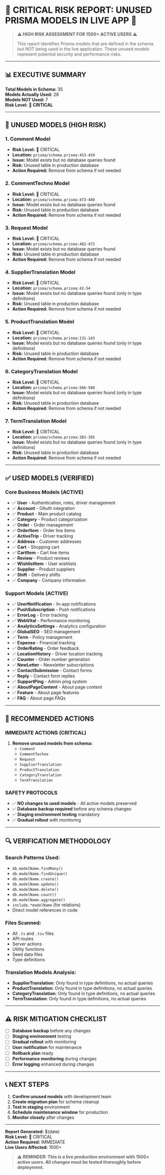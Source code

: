 # 🚨 CRITICAL RISK REPORT: UNUSED PRISMA MODELS IN LIVE APP 🚨

> **⚠️ HIGH RISK ASSESSMENT FOR 1500+ ACTIVE USERS ⚠️**
>
> This report identifies Prisma models that are defined in the schema but NOT being used in the live application. These unused models represent potential security and performance risks.

---

## 📊 EXECUTIVE SUMMARY

**Total Models in Schema:** 35  
**Models Actually Used:** 28  
**Models NOT Used:** 7  
**Risk Level:** 🔴 **CRITICAL**

---

## 🚨 UNUSED MODELS (HIGH RISK)

### 1. **Comment** Model
- **Risk Level:** 🔴 CRITICAL
- **Location:** `prisma/schema.prisma:453-459`
- **Issue:** Model exists but no database queries found
- **Risk:** Unused table in production database
- **Action Required:** Remove from schema if not needed

### 2. **CommentTechno** Model  
- **Risk Level:** 🔴 CRITICAL
- **Location:** `prisma/schema.prisma:473-480`
- **Issue:** Model exists but no database queries found
- **Risk:** Unused table in production database
- **Action Required:** Remove from schema if not needed

### 3. **Request** Model
- **Risk Level:** 🔴 CRITICAL  
- **Location:** `prisma/schema.prisma:462-472`
- **Issue:** Model exists but no database queries found
- **Risk:** Unused table in production database
- **Action Required:** Remove from schema if not needed

### 4. **SupplierTranslation** Model
- **Risk Level:** 🔴 CRITICAL
- **Location:** `prisma/schema.prisma:42-54`
- **Issue:** Model exists but no database queries found (only in type definitions)
- **Risk:** Unused table in production database
- **Action Required:** Remove from schema if not needed

### 5. **ProductTranslation** Model
- **Risk Level:** 🔴 CRITICAL
- **Location:** `prisma/schema.prisma:131-143`
- **Issue:** Model exists but no database queries found (only in type definitions)
- **Risk:** Unused table in production database
- **Action Required:** Remove from schema if not needed

### 6. **CategoryTranslation** Model
- **Risk Level:** 🔴 CRITICAL
- **Location:** `prisma/schema.prisma:566-580`
- **Issue:** Model exists but no database queries found (only in type definitions)
- **Risk:** Unused table in production database
- **Action Required:** Remove from schema if not needed

### 7. **TermTranslation** Model
- **Risk Level:** 🔴 CRITICAL
- **Location:** `prisma/schema.prisma:383-395`
- **Issue:** Model exists but no database queries found (only in type definitions)
- **Risk:** Unused table in production database
- **Action Required:** Remove from schema if not needed

---

## ✅ USED MODELS (VERIFIED)

### Core Business Models (ACTIVE)
- ✅ **User** - Authentication, roles, driver management
- ✅ **Account** - OAuth integration
- ✅ **Product** - Main product catalog
- ✅ **Category** - Product categorization
- ✅ **Order** - Order management
- ✅ **OrderItem** - Order line items
- ✅ **ActiveTrip** - Driver tracking
- ✅ **Address** - Customer addresses
- ✅ **Cart** - Shopping cart
- ✅ **CartItem** - Cart line items
- ✅ **Review** - Product reviews
- ✅ **WishlistItem** - User wishlists
- ✅ **Supplier** - Product suppliers
- ✅ **Shift** - Delivery shifts
- ✅ **Company** - Company information

### Support Models (ACTIVE)
- ✅ **UserNotification** - In-app notifications
- ✅ **PushSubscription** - Push notifications
- ✅ **ErrorLog** - Error tracking
- ✅ **WebVital** - Performance monitoring
- ✅ **AnalyticsSettings** - Analytics configuration
- ✅ **GlobalSEO** - SEO management
- ✅ **Term** - Policy management
- ✅ **Expense** - Financial tracking
- ✅ **OrderRating** - Order feedback
- ✅ **LocationHistory** - Driver location tracking
- ✅ **Counter** - Order number generation
- ✅ **NewLetter** - Newsletter subscriptions
- ✅ **ContactSubmission** - Contact forms
- ✅ **Reply** - Contact form replies
- ✅ **SupportPing** - Admin ping system
- ✅ **AboutPageContent** - About page content
- ✅ **Feature** - About page features
- ✅ **FAQ** - About page FAQs

---

## 🎯 RECOMMENDED ACTIONS

### IMMEDIATE ACTIONS (CRITICAL)
1. **Remove unused models from schema:**
   - `Comment`
   - `CommentTechno` 
   - `Request`
   - `SupplierTranslation`
   - `ProductTranslation`
   - `CategoryTranslation`
   - `TermTranslation`

### SAFETY PROTOCOLS
- ✅ **NO changes to used models** - All active models preserved
- ✅ **Database backup required** before any schema changes
- ✅ **Staging environment testing** mandatory
- ✅ **Gradual rollout** with monitoring

---

## 🔍 VERIFICATION METHODOLOGY

### Search Patterns Used:
- `db.modelName.findMany()`
- `db.modelName.findUnique()`
- `db.modelName.create()`
- `db.modelName.update()`
- `db.modelName.delete()`
- `db.modelName.count()`
- `db.modelName.aggregate()`
- `include.*modelName` (for relations)
- Direct model references in code

### Files Scanned:
- All `.ts` and `.tsx` files
- API routes
- Server actions
- Utility functions
- Seed data files
- Type definitions

### Translation Models Analysis:
- **SupplierTranslation**: Only found in type definitions, no actual queries
- **ProductTranslation**: Only found in type definitions, no actual queries  
- **CategoryTranslation**: Only found in type definitions, no actual queries
- **TermTranslation**: Only found in type definitions, no actual queries

---

## ⚠️ RISK MITIGATION CHECKLIST

- [ ] **Database backup** before any changes
- [ ] **Staging environment** testing
- [ ] **Gradual rollout** with monitoring
- [ ] **User notification** for maintenance
- [ ] **Rollback plan** ready
- [ ] **Performance monitoring** during changes
- [ ] **Error logging** enhanced during changes

---

## 📞 NEXT STEPS

1. **Confirm unused models** with development team
2. **Create migration plan** for schema cleanup
3. **Test in staging** environment
4. **Schedule maintenance window** for production
5. **Monitor closely** after changes

---

**Report Generated:** $(date)  
**Risk Level:** 🔴 CRITICAL  
**Action Required:** IMMEDIATE  
**Live Users Affected:** 1500+  

> **⚠️ REMINDER: This is a live production environment with 1500+ active users. All changes must be tested thoroughly before deployment.** 